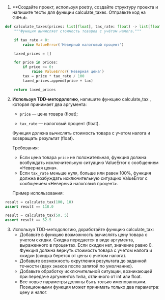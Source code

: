 1. **Создайте проект, используя poetry, создайте структуру проекта и напишите тесты для функции calculate_taxes. Отправьте код на GitHub.

```python
def calculate_taxes(prices: list[float], tax_rate: float) -> list[float]:
    """Функция вычисляет стоимость товаров с учётом налога."""

    if tax_rate < 0:
        raise ValueError('Неверный налоговый процент')

    taxed_prices = []

    for price in prices:
        if price <= 0:
            raise ValueError('Неверная цена')
        tax = price * tax_rate / 100
        taxed_prices.append(price + tax)

    return taxed_prices
```
2. **Используя TDD-методологию**, напишите функцию calculate_tax , которая принимает два аргумента:
 
   - `price` — цена товара (float);
 
   - `tax_rate` — налоговый процент (float).

   Функция должна вычислять стоимость товара с учетом налога и возвращать результат (float).

   Требования:

   - Если цена товара `price` не положительная, функция должна возбуждать исключительную ситуацию ValueError с сообщением «Неверная цена».
   - Если `tax_rate` меньше нуля, больше или равен 100%, функция должна возбуждать исключительную ситуацию ValueError с сообщением «Неверный налоговый процент».
   
   Пример использования:
```python
result = calculate_tax(100, 10)
assert result == 110.0

result = calculate_tax(50, 5)
assert result == 52.5
```

3. Используя TDD-методологию, доработайте функцию calculate_tax:
   - Добавьте в функцию возможность вычислять цену товара с учетом скидки. Скидка передается в виде аргумента, выраженного в процентах. Если скидки нет, значение равно 0. Функция должна вернуть стоимость товара с учетом налога и скидки (скидка берется от цены с учетом налога).
   - Добавьте возможность округления результата до заданной точности (двух знаков после запятой по умолчанию).
   - Добавьте обработку исключительной ситуации, возникающей при передаче аргументов типа, отличного от int или float.
   - Все новые параметры должны быть только именованными. Позиционными функция может принимать только два параметра: цену и налог.